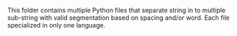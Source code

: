 This folder contains multiple Python files that separate string in to multiple sub-string with valid segmentation based on spacing and/or word. Each file specialized in only one language.

